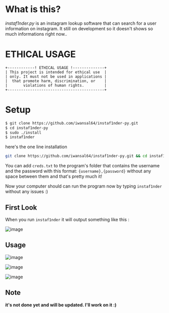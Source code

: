 # What is this?
_instaf1nder.py_ is an instagram lookup software that can search for a user information on instagram. It still on development so it doesn't shows so much informations right now..

# ETHICAL USAGE

```
+------------! ETHICAL USAGE !--------------+
| This project is intended for ethical use  |
| only. It must not be used in applications |
|  that promote harm, discrimination, or    |
|       violations of human rights.         |
+-------------------------------------------+
```

# Setup
```sh
$ git clone https://github.com/iwansal64/instaf1nder-py.git
$ cd instaf1nder-py
$ sudo ./install
$ instaf1nder
```
here's the one line installation
```sh
git clone https://github.com/iwansal64/instaf1nder-py.git && cd instaf1nder-py && sudo ./install && instaf1nder
```

You can add `creds.txt` to the program's folder that contains the username and the password with this format: `{username},{password}` without any space between them and that's pretty much it!

Now your computer should can run the program now by typing `instaf1nder` without any issues :)

## First Look
When you run `instaf1nder` it will output something like this :

![image](https://github.com/user-attachments/assets/374f0f89-2e7b-4fb3-aa59-90ddb811e928)

## Usage

![image](https://github.com/user-attachments/assets/290b99c1-5735-4596-ac69-55b477b592ea)

![image](https://github.com/user-attachments/assets/ae87a5e3-1a6d-4efc-a068-ce1a42b29822)

![image](https://github.com/user-attachments/assets/a63dfb21-fb19-4ae5-9c2f-cdef598962dc)

## Note
**it's not done yet and will be updated. I'll work on it :)**
